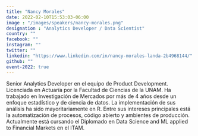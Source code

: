 ```yaml
---
title: "Nancy Morales"
date: 2022-02-10T15:53:03-06:00
image : "/images/speakers/nancy-morales.png"
designation : "Analytics Developer / Data Scientist"
country: ""
facebook: ""
instagram: ""
twitter: ""
linkedin: "https://www.linkedin.com/in/nancy-morales-landa-2b4968144/"
github: ""
event-2022: true
---
```


Senior Analytics Developer en el equipo de Product Development. Licenciada en Actuaría por la Facultad de Ciencias de la UNAM. Ha trabajado en Investigación de Mercados por más de 4 años desde un enfoque estadístico y de ciencia de datos. La implementación de sus análisis ha sido mayoritariamente en R. Entre sus intereses principales está la automatización de procesos, código abierto y ambientes de producción. Actualmente está cursando el Diplomado en Data Science and ML applied to Financial Markets en el ITAM.